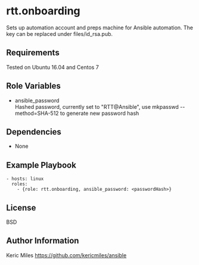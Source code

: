 rtt.onboarding
=========

Sets up automation account and preps machine for Ansible automation. The key can be replaced under files/id_rsa.pub.

Requirements
------------

Tested on Ubuntu 16.04 and Centos 7

Role Variables
--------------

- ansible_password
  <br>Hashed password, currently set to "RTT@Ansible", use mkpasswd --method=SHA-512 to generate new password hash

Dependencies
------------

- None

Example Playbook
----------------
    - hosts: linux
      roles:
        - {role: rtt.onboarding, ansible_password: <passwordHash>}

License
-------

BSD

Author Information
------------------
Keric Miles
https://github.com/kericmiles/ansible
